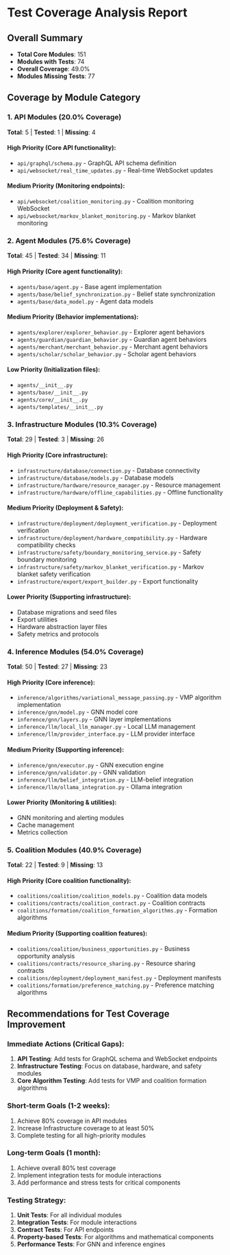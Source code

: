 # Test Coverage Analysis Report

## Overall Summary
- **Total Core Modules**: 151
- **Modules with Tests**: 74
- **Overall Coverage**: 49.0%
- **Modules Missing Tests**: 77

## Coverage by Module Category

### 1. API Modules (20.0% Coverage)
**Total**: 5 | **Tested**: 1 | **Missing**: 4

#### High Priority (Core API functionality):
- `api/graphql/schema.py` - GraphQL API schema definition
- `api/websocket/real_time_updates.py` - Real-time WebSocket updates

#### Medium Priority (Monitoring endpoints):
- `api/websocket/coalition_monitoring.py` - Coalition monitoring WebSocket
- `api/websocket/markov_blanket_monitoring.py` - Markov blanket monitoring

### 2. Agent Modules (75.6% Coverage)
**Total**: 45 | **Tested**: 34 | **Missing**: 11

#### High Priority (Core agent functionality):
- `agents/base/agent.py` - Base agent implementation
- `agents/base/belief_synchronization.py` - Belief state synchronization
- `agents/base/data_model.py` - Agent data models

#### Medium Priority (Behavior implementations):
- `agents/explorer/explorer_behavior.py` - Explorer agent behaviors
- `agents/guardian/guardian_behavior.py` - Guardian agent behaviors
- `agents/merchant/merchant_behavior.py` - Merchant agent behaviors
- `agents/scholar/scholar_behavior.py` - Scholar agent behaviors

#### Low Priority (Initialization files):
- `agents/__init__.py`
- `agents/base/__init__.py`
- `agents/core/__init__.py`
- `agents/templates/__init__.py`

### 3. Infrastructure Modules (10.3% Coverage) 
**Total**: 29 | **Tested**: 3 | **Missing**: 26

#### High Priority (Core infrastructure):
- `infrastructure/database/connection.py` - Database connectivity
- `infrastructure/database/models.py` - Database models
- `infrastructure/hardware/resource_manager.py` - Resource management
- `infrastructure/hardware/offline_capabilities.py` - Offline functionality

#### Medium Priority (Deployment & Safety):
- `infrastructure/deployment/deployment_verification.py` - Deployment verification
- `infrastructure/deployment/hardware_compatibility.py` - Hardware compatibility checks
- `infrastructure/safety/boundary_monitoring_service.py` - Safety boundary monitoring
- `infrastructure/safety/markov_blanket_verification.py` - Markov blanket safety verification
- `infrastructure/export/export_builder.py` - Export functionality

#### Lower Priority (Supporting infrastructure):
- Database migrations and seed files
- Export utilities
- Hardware abstraction layer files
- Safety metrics and protocols

### 4. Inference Modules (54.0% Coverage)
**Total**: 50 | **Tested**: 27 | **Missing**: 23

#### High Priority (Core inference):
- `inference/algorithms/variational_message_passing.py` - VMP algorithm implementation
- `inference/gnn/model.py` - GNN model core
- `inference/gnn/layers.py` - GNN layer implementations
- `inference/llm/local_llm_manager.py` - Local LLM management
- `inference/llm/provider_interface.py` - LLM provider interface

#### Medium Priority (Supporting inference):
- `inference/gnn/executor.py` - GNN execution engine
- `inference/gnn/validator.py` - GNN validation
- `inference/llm/belief_integration.py` - LLM-belief integration
- `inference/llm/ollama_integration.py` - Ollama integration

#### Lower Priority (Monitoring & utilities):
- GNN monitoring and alerting modules
- Cache management
- Metrics collection

### 5. Coalition Modules (40.9% Coverage)
**Total**: 22 | **Tested**: 9 | **Missing**: 13

#### High Priority (Core coalition functionality):
- `coalitions/coalition/coalition_models.py` - Coalition data models
- `coalitions/contracts/coalition_contract.py` - Coalition contracts
- `coalitions/formation/coalition_formation_algorithms.py` - Formation algorithms

#### Medium Priority (Supporting coalition features):
- `coalitions/coalition/business_opportunities.py` - Business opportunity analysis
- `coalitions/contracts/resource_sharing.py` - Resource sharing contracts
- `coalitions/deployment/deployment_manifest.py` - Deployment manifests
- `coalitions/formation/preference_matching.py` - Preference matching algorithms

## Recommendations for Test Coverage Improvement

### Immediate Actions (Critical Gaps):
1. **API Testing**: Add tests for GraphQL schema and WebSocket endpoints
2. **Infrastructure Testing**: Focus on database, hardware, and safety modules
3. **Core Algorithm Testing**: Add tests for VMP and coalition formation algorithms

### Short-term Goals (1-2 weeks):
1. Achieve 80% coverage in API modules
2. Increase Infrastructure coverage to at least 50%
3. Complete testing for all high-priority modules

### Long-term Goals (1 month):
1. Achieve overall 80% test coverage
2. Implement integration tests for module interactions
3. Add performance and stress tests for critical components

### Testing Strategy:
1. **Unit Tests**: For all individual modules
2. **Integration Tests**: For module interactions
3. **Contract Tests**: For API endpoints
4. **Property-based Tests**: For algorithms and mathematical components
5. **Performance Tests**: For GNN and inference engines